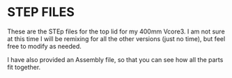 # STEP FILES

These are the STEp files for the top lid for my 400mm Vcore3.  I am not sure at this time I will be remixing for all the other versions (just no time), but feel free to modify as needed.

I have also provided an Assembly file, so that you can see how all the parts fit together.
